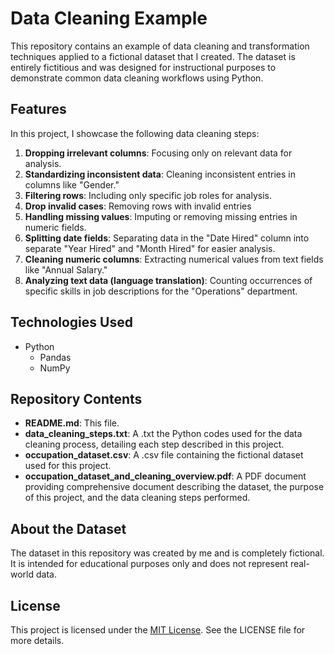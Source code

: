 # Data Cleaning Example

This repository contains an example of data cleaning and transformation techniques applied to a fictional dataset that I created. The dataset is entirely fictitious and was designed for instructional purposes to demonstrate common data cleaning workflows using Python.

## Features
In this project, I showcase the following data cleaning steps:
1. **Dropping irrelevant columns**: Focusing only on relevant data for analysis.
2. **Standardizing inconsistent data**: Cleaning inconsistent entries in columns like "Gender."
3. **Filtering rows**: Including only specific job roles for analysis.
4. **Drop invalid cases**: Removing rows with invalid entries 
5. **Handling missing values**: Imputing or removing missing entries in numeric fields.
6. **Splitting date fields**: Separating data in the "Date Hired" column into separate "Year Hired" and "Month Hired" for easier analysis.
7. **Cleaning numeric columns**: Extracting numerical values from text fields like "Annual Salary."
8. **Analyzing text data (language translation)**: Counting occurrences of specific skills in job descriptions for the "Operations" department.

## Technologies Used
- Python
  - Pandas
  - NumPy

## Repository Contents
- **README.md**: This file.
- **data_cleaning_steps.txt**: A .txt the Python codes used for the data cleaning process, detailing each step described in this project.
- **occupation_dataset.csv**: A .csv file containing the fictional dataset used for this project.
- **occupation_dataset_and_cleaning_overview.pdf**: A PDF document providing comprehensive document describing the dataset, the purpose of this project, and the data cleaning steps performed.


## About the Dataset
The dataset in this repository was created by me and is completely fictional. It is intended for educational purposes only and does not represent real-world data.

## License
This project is licensed under the [MIT License](LICENSE). See the LICENSE file for more details.

